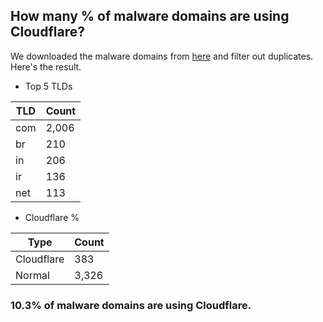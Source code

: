 ## How many % of malware domains are using Cloudflare?


We downloaded the malware domains from [here](https://urlhaus.abuse.ch) and filter out duplicates.
Here's the result.


[//]: # (start replacement)


- Top 5 TLDs

| TLD | Count |
| --- | --- |
| com | 2,006 |
| br | 210 |
| in | 206 |
| ir | 136 |
| net | 113 |


- Cloudflare %

| Type | Count |
| --- | --- |
| Cloudflare | 383 |
| Normal | 3,326 |


### 10.3% of malware domains are using Cloudflare.